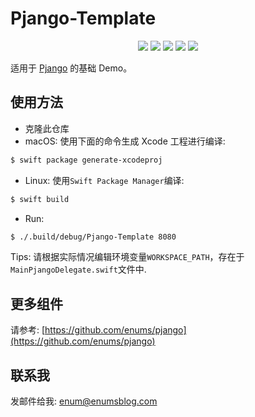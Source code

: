 # Pjango-Template


<p align="center">
	<img src="https://img.shields.io/badge/Build-Passing-brightgreen.svg?style=flat">
	<img src="https://img.shields.io/badge/Swift-3.2-orange.svg?style=flat">
	<img src="https://img.shields.io/badge/Perfect-2.x-orange.svg?style=flat">
   <img src="https://img.shields.io/badge/Platforms-OS%20X%20%7C%20Linux%20-lightgray.svg?style=flat">
   <img src="https://img.shields.io/badge/License-Apache-lightgrey.svg?style=flat">
</p>

适用于 [Pjango](https://github.com/enums/pjango) 的基础 Demo。

## 使用方法

- 克隆此仓库
- macOS: 使用下面的命令生成 Xcode 工程进行编译:

```bash
$ swift package generate-xcodeproj
```


- Linux: 使用`Swift Package Manager`编译:

```bash
$ swift build
```

- Run:

```bash
$ ./.build/debug/Pjango-Template 8080
```

Tips: 请根据实际情况编辑环境变量`WORKSPACE_PATH`，存在于`MainPjangoDelegate.swift`文件中.

## 更多组件

请参考: [https://github.com/enums/pjango](https://github.com/enums/pjango)

## 联系我

发邮件给我: [enum@enumsblog.com](mailto:enum@enumsblog.com)

